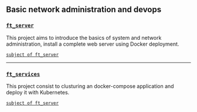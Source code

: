 Basic network administration and devops
---

### [`ft_server`](https://github.com/yukovalski/42cursus_server/tree/master/ft_server) ###
This project aims to introduce the basics of system and network administration, install a complete web server using Docker deployment.

[`subject of ft_server`](https://github.com/yukovalski/42cursus_server/blob/master/ft_server/en.subject.pdf)

---
### [`ft_services`](https://github.com/yukovalski/42cursus_server/tree/master/ft_services) ###

This project consist to clusturing an docker-compose application and deploy it with Kubernetes.

[`subject of ft_server`](https://github.com/yukovalski/42cursus_server/blob/master/ft_services/en.subject%20(1).pdf)
